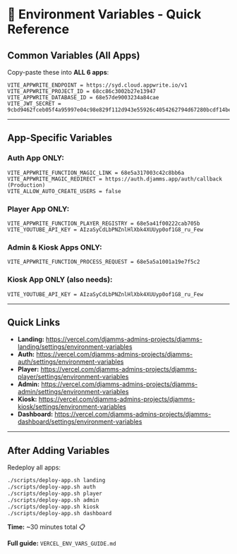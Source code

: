 # 🔐 Environment Variables - Quick Reference

## Common Variables (All Apps)

Copy-paste these into **ALL 6 apps**:

```
VITE_APPWRITE_ENDPOINT = https://syd.cloud.appwrite.io/v1
VITE_APPWRITE_PROJECT_ID = 68cc86c3002b27e13947
VITE_APPWRITE_DATABASE_ID = 68e57de9003234a84cae
VITE_JWT_SECRET = 9cbd9462fceb05f4a95997e04c98e829f112d943e55926c4054262794d67280bcdf14be3d86840f6722346dacb87cfdb8db3a461938efb1dedfa2e0fdb5363a8
```

---

## App-Specific Variables

### Auth App ONLY:
```
VITE_APPWRITE_FUNCTION_MAGIC_LINK = 68e5a317003c42c8bb6a
VITE_APPWRITE_MAGIC_REDIRECT = https://auth.djamms.app/auth/callback (Production)
VITE_ALLOW_AUTO_CREATE_USERS = false
```

### Player App ONLY:
```
VITE_APPWRITE_FUNCTION_PLAYER_REGISTRY = 68e5a41f00222cab705b
VITE_YOUTUBE_API_KEY = AIzaSyCdLbPNZnlHlXbk4XUUyp0of1G8_ru_Few
```

### Admin & Kiosk Apps ONLY:
```
VITE_APPWRITE_FUNCTION_PROCESS_REQUEST = 68e5a5a1001a19e7f5c2
```

### Kiosk App ONLY (also needs):
```
VITE_YOUTUBE_API_KEY = AIzaSyCdLbPNZnlHlXbk4XUUyp0of1G8_ru_Few
```

---

## Quick Links

- **Landing:** https://vercel.com/djamms-admins-projects/djamms-landing/settings/environment-variables
- **Auth:** https://vercel.com/djamms-admins-projects/djamms-auth/settings/environment-variables
- **Player:** https://vercel.com/djamms-admins-projects/djamms-player/settings/environment-variables
- **Admin:** https://vercel.com/djamms-admins-projects/djamms-admin/settings/environment-variables
- **Kiosk:** https://vercel.com/djamms-admins-projects/djamms-kiosk/settings/environment-variables
- **Dashboard:** https://vercel.com/djamms-admins-projects/djamms-dashboard/settings/environment-variables

---

## After Adding Variables

Redeploy all apps:
```bash
./scripts/deploy-app.sh landing
./scripts/deploy-app.sh auth
./scripts/deploy-app.sh player
./scripts/deploy-app.sh admin
./scripts/deploy-app.sh kiosk
./scripts/deploy-app.sh dashboard
```

**Time:** ~30 minutes total 📋

**Full guide:** `VERCEL_ENV_VARS_GUIDE.md`
